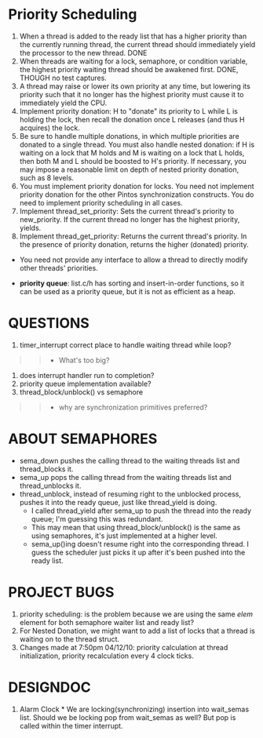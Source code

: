 # Priority Scheduling #
  1. When a thread is added to the ready list that has a higher priority than the currently running thread, the current thread should immediately yield the processor to the new thread. DONE
  1. When threads are waiting for a lock, semaphore, or condition variable, the highest priority waiting thread should be awakened first. DONE, THOUGH no test captures.
  1. A thread may raise or lower its own priority at any time, but lowering its priority such that it no longer has the highest priority must cause it to immediately yield the CPU.
  1. Implement priority donation: H to "donate" its priority to L while L is holding the lock, then recall the donation once L releases (and thus H acquires) the lock.
  1. Be sure to handle multiple donations, in which multiple priorities are donated to a single thread. You must also handle nested donation: if H is waiting on a lock that M holds and M is waiting on a lock that L holds, then both M and L should be boosted to H's priority. If necessary, you may impose a reasonable limit on depth of nested priority donation, such as 8 levels.
  1. You must implement priority donation for locks. You need not implement priority donation for the other Pintos synchronization constructs. You do need to implement priority scheduling in all cases.
  1. Implement thread\_set\_priority: Sets the current thread's priority to new\_priority. If the current thread no longer has the highest priority, yields.
  1. Implement thread\_get\_priority: Returns the current thread's priority. In the presence of priority donation, returns the higher (donated) priority.
  * You need not provide any interface to allow a thread to directly modify other threads' priorities.

  * **priority queue**: list.c/h has sorting and insert-in-order functions, so it can be used as a priority queue, but it is not as efficient as a heap.

# QUESTIONS #
  1. timer\_interrupt correct place to handle waiting thread while loop?
> > - What's too big?
  1. does interrupt handler run to completion?
  1. priority queue implementation available?
  1. thread\_block/unblock() vs semaphore
> > - why are synchronization primitives preferred?

# ABOUT SEMAPHORES #
  * sema\_down pushes the calling thread to the waiting threads list and thread\_blocks it.
  * sema\_up pops the calling thread from the waiting threads list and thread\_unblocks it.
  * thread\_unblock, instead of resuming right to the unblocked process, pushes it into the ready queue, just like thread\_yield is doing.
    * I called thread\_yield after sema\_up to push the thread into the ready queue; I'm guessing this was redundant.
    * This may mean that using thread\_block/unblock() is the same as using semaphores, it's just implemented at a higher level.
    * sema\_up()ing doesn't resume right into the corresponding thread. I guess the scheduler just picks it up after it's been pushed into the ready list.

# PROJECT BUGS #
  1. priority scheduling: is the problem because we are using the same _elem_ element for both semaphore waiter list and ready list?
  1. For Nested Donation, we might want to add a list of locks that a thread is waiting on to the thread struct.
  1. Changes made at 7:50pm 04/12/10: priority calculation at thread initialization, priority recalculation every 4 clock ticks.

# DESIGNDOC #
  1. Alarm Clock
    * We are locking(synchronizing) insertion into wait\_semas list. Should we be locking pop from wait\_semas as well? But pop is called within the timer interrupt.